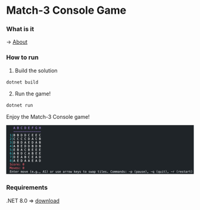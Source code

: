 # Match-3 Console Game

### What is it

-> [About](Documents/About.md)

### How to run

1. Build the solution

~~~bash
dotnet build
~~~

2. Run the game!

~~~bash
dotnet run
~~~


Enjoy the Match-3 Console game!

![alt text](./Documents/Content/Preview.png)

### Requirements

.NET 8.0 => [download](https://dotnet.microsoft.com/ru-ru/download/dotnet/8.0)